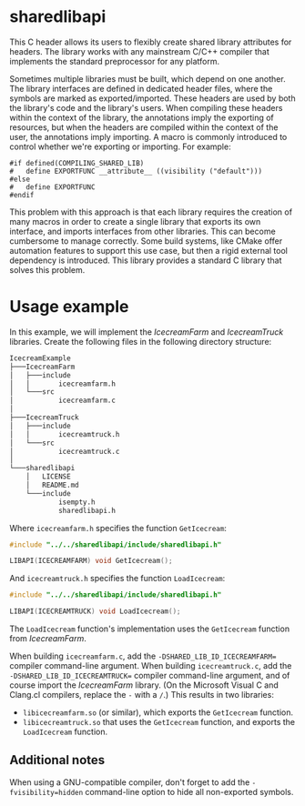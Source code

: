 # sharedlibapi

This C header allows its users to flexibly create shared library attributes for headers. The
library works with any mainstream C/C++ compiler that implements the standard preprocessor for any
platform.

Sometimes multiple libraries must be built, which depend on one another. The library interfaces
are defined in dedicated header files, where the symbols are marked as exported/imported. These
headers are used by both the library's code and the library's users. When compiling these headers
within the context of the library, the annotations imply the exporting of resources, but when
the headers are compiled within the context of the user, the annotations imply importing. A macro
is commonly introduced to control whether we're exporting or importing. For example:

```
#if defined(COMPILING_SHARED_LIB)
#   define EXPORTFUNC __attribute__ ((visibility ("default")))
#else
#   define EXPORTFUNC
#endif
```

This problem with this approach is that each library requires the creation of many macros in order
to create a single library that exports its own interface, and imports interfaces from other
libraries. This can become cumbersome to manage correctly. Some build systems, like CMake offer
automation features to support this use case, but then a rigid external tool dependency is
introduced. This library provides a standard C library that solves this problem.

# Usage example

In this example, we will implement the *IcecreamFarm* and *IcecreamTruck* libraries. Create the
following files in the following directory structure:

```bash
IcecreamExample
├───IcecreamFarm
│   ├───include
│   │       icecreamfarm.h
│   └───src
│           icecreamfarm.c
│
├───IcecreamTruck
│   ├───include
│   │       icecreamtruck.h
│   └───src
│           icecreamtruck.c
│
└───sharedlibapi
    │   LICENSE
    │   README.md
    └───include
            isempty.h
            sharedlibapi.h
```

Where `icecreamfarm.h` specifies the function `GetIcecream`:

```c
#include "../../sharedlibapi/include/sharedlibapi.h"

LIBAPI(ICECREAMFARM) void GetIcecream();
```

And `icecreamtruck.h` specifies the function `LoadIcecream`:

```c
#include "../../sharedlibapi/include/sharedlibapi.h"

LIBAPI(ICECREAMTRUCK) void LoadIcecream();
```

The `LoadIcecream` function's implementation uses the `GetIcecream` function from *IcecreamFarm*.

When building `icecreamfarm.c`, add the `-DSHARED_LIB_ID_ICECREAMFARM=` compiler command-line
argument. When building `icecreamtruck.c`, add the `-DSHARED_LIB_ID_ICECREAMTRUCK=` compiler
command-line argument, and of course import the *IcecreamFarm* library. (On the Microsoft Visual C
and Clang.cl compilers, replace the `-` with a `/`.) This results in two libraries:

* `libicecreamfarm.so` (or similar), which exports the `GetIcecream` function.
* `libicecreamtruck.so` that uses the `GetIcecream` function, and exports the `LoadIcecream`
  function.

## Additional notes

When using a GNU-compatible compiler, don't forget to add the `-fvisibility=hidden` command-line
option to hide all non-exported symbols.
